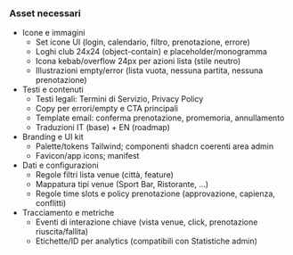 ### Asset necessari

- Icone e immagini
  - Set icone UI (login, calendario, filtro, prenotazione, errore)
  - Loghi club 24x24 (object-contain) e placeholder/monogramma
  - Icona kebab/overflow 24px per azioni lista (stile neutro)
  - Illustrazioni empty/error (lista vuota, nessuna partita, nessuna prenotazione)
- Testi e contenuti
  - Testi legali: Termini di Servizio, Privacy Policy
  - Copy per errori/empty e CTA principali
  - Template email: conferma prenotazione, promemoria, annullamento
  - Traduzioni IT (base) + EN (roadmap)
- Branding e UI kit
  - Palette/tokens Tailwind; componenti shadcn coerenti area admin
  - Favicon/app icons; manifest
- Dati e configurazioni
  - Regole filtri lista venue (città, feature)
  - Mappatura tipi venue (Sport Bar, Ristorante, ...)
  - Regole time slots e policy prenotazione (approvazione, capienza, conflitti)
- Tracciamento e metriche
  - Eventi di interazione chiave (vista venue, click, prenotazione riuscita/fallita)
  - Etichette/ID per analytics (compatibili con Statistiche admin)



